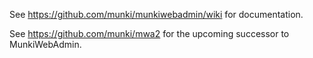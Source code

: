 See https://github.com/munki/munkiwebadmin/wiki for documentation.

See https://github.com/munki/mwa2 for the upcoming successor to MunkiWebAdmin.
